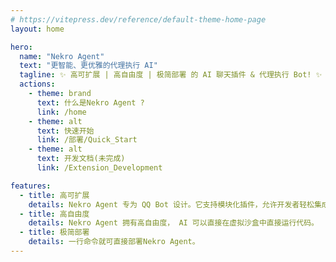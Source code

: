 ```yaml
---
# https://vitepress.dev/reference/default-theme-home-page
layout: home

hero:
  name: "Nekro Agent"
  text: "更智能、更优雅的代理执行 AI"
  tagline: ✨ 高可扩展 | 高自由度 | 极简部署 的 AI 聊天插件 & 代理执行 Bot! ✨
  actions:
    - theme: brand
      text: 什么是Nekro Agent ?
      link: /home
    - theme: alt
      text: 快速开始
      link: /部署/Quick_Start
    - theme: alt
      text: 开发文档(未完成)
      link: /Extension_Development

features:
  - title: 高可扩展
    details: Nekro Agent 专为 QQ Bot 设计。它支持模块化插件，允许开发者轻松集成自定义功能。
  - title: 高自由度
    details: Nekro Agent 拥有高自由度， AI 可以直接在虚拟沙盒中直接运行代码。
  - title: 极简部署
    details: 一行命令就可直接部署Nekro Agent。
---
```


